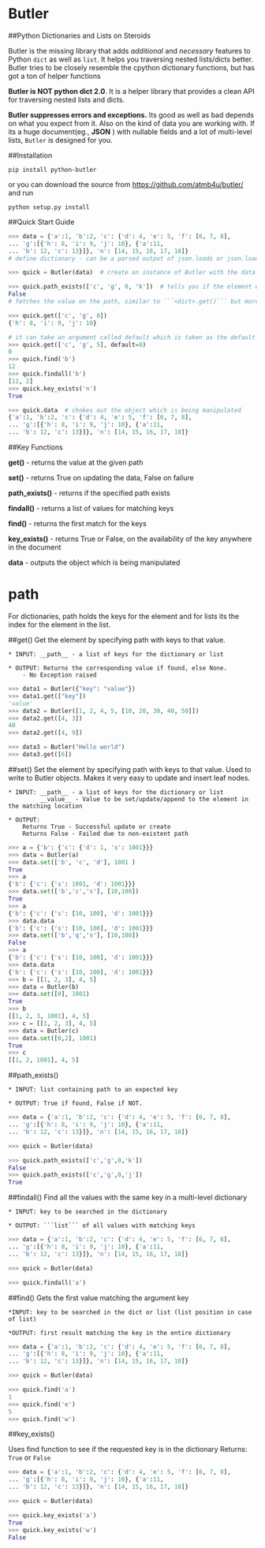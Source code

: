 Butler
======

##Python Dictionaries and Lists on Steroids

Butler is the missing library that adds _additional_ and _necessary_ features to Python ```dict``` as well as ```list```. It helps you traversing nested lists/dicts better. Butler tries to be closely resemble the cpython dictionary functions, but has got a ton of helper functions


__Butler is NOT python dict 2.0__. It is a helper library that provides a clean API for traversing nested lists and dicts.


__Butler suppresses errors and exceptions.__ Its good as well as bad depends on what you expect from it. Also on the kind of data you are working with. If its a huge document(eg., __JSON__ ) with nullable fields and a lot of multi-level lists, ```Butler``` is designed for you.


##Installation

```
pip install python-butler
```

or you can download the source from https://github.com/atmb4u/butler/ and run

```
python setup.py install
```


##Quick Start  Guide


```python
>>> data = {'a':1, 'b':2, 'c': {'d': 4, 'e': 5, 'f': [6, 7, 8],
... 'g':[{'h': 8, 'i': 9, 'j': 10}, {'a':11,
... 'b': 12, 'c': 13}]}, 'n': [14, 15, 16, 17, 18]}  
# define dictionary - can be a parsed output of json.loads or json.load

>>> quick = Butler(data)  # create an instance of Butler with the data

>>> quick.path_exists(['c', 'g', 0, 'k'])  # tells you if the element exists
False
# fetches the value on the path, similar to ```<dict>.get()``` but more featured

>>> quick.get(['c', 'g', 0])
{'h': 8, 'i': 9, 'j': 10}

# it can take an argument called default which is taken as the default value if not found.
>>> quick.get(['c', 'g', 5], default=0)
0
>>> quick.find('b')
12
>>> quick.findall('b')
[12, 2]
>>> quick.key_exists('n')
True

>>> quick.data  # chokes out the object which is being manipulated
{'a':1, 'b':2, 'c': {'d': 4, 'e': 5, 'f': [6, 7, 8],
... 'g':[{'h': 8, 'i': 9, 'j': 10}, {'a':11,
... 'b': 12, 'c': 13}]}, 'n': [14, 15, 16, 17, 18]}
```


##Key Functions

__get()__ - returns the value at the given path

__set()__ - returns True on updating the data, False on failure

__path_exists()__ - returns if the specified path exists

__findall()__ - returns a list of values for matching keys

__find()__ - returns the first match for the keys

__key_exists()__ - returns True or False, on the availability of the key anywhere in the document

__data__ - outputs the object which is being manipulated


__path__
========

For dictionaries, path holds the keys for the element and for lists its the index for the element in the list.


##get()
Get the element by specifying path with keys to that value.

	* INPUT: __path__ - a list of keys for the dictionary or list

	* OUTPUT: Returns the corresponding value if found, else None. 
		- No Exception raised

```python
>>> data1 = Butler({"key": "value"})
>>> data1.get(["key"])
'value'
>>> data2 = Butler([1, 2, 4, 5, [10, 20, 30, 40, 50]])
>>> data2.get([4, 3])
40
>>> data2.get([4, 9])

>>> data3 = Butler("Hello world")
>>> data3.get([6])
```


##set()
Set the element by specifying path with keys to that value. Used to write to Butler objects. Makes it very easy to update and insert leaf nodes.

	* INPUT: __path__ - a list of keys for the dictionary or list
	         __value__ - Value to be set/update/append to the element in the matching location

	* OUTPUT:
        Returns True - Successful update or create
        Returns False - Failed due to non-existent path


```python
>>> a = {'b': {'c': {'d': 1, 's': 1001}}}
>>> data = Butler(a)
>>> data.set(['b', 'c', 'd'], 1001 )
True
>>> a
{'b': {'c': {'s': 1001, 'd': 1001}}}
>>> data.set(['b','c','s'], [10,100])
True
>>> a
{'b': {'c': {'s': [10, 100], 'd': 1001}}}
>>> data.data
{'b': {'c': {'s': [10, 100], 'd': 1001}}}
>>> data.set(['b','q','s'], [10,100])
False
>>> a
{'b': {'c': {'s': [10, 100], 'd': 1001}}}
>>> data.data
{'b': {'c': {'s': [10, 100], 'd': 1001}}}
>>> b = [[1, 2, 3], 4, 5]
>>> data = Butler(b)
>>> data.set([0], 1001)
True
>>> b
[[1, 2, 3, 1001], 4, 5]
>>> c = [[1, 2, 3], 4, 5]
>>> data = Butler(c)
>>> data.set([0,2], 1001)
True
>>> c
[[1, 2, 1001], 4, 5]
```

##path_exists()

	* INPUT: list containing path to an expected key

	* OUTPUT: True if found, False if NOT.


```python
>>> data = {'a':1, 'b':2, 'c': {'d': 4, 'e': 5, 'f': [6, 7, 8], 
... 'g':[{'h': 8, 'i': 9, 'j': 10}, {'a':11,
... 'b': 12, 'c': 13}]}, 'n': [14, 15, 16, 17, 18]}

>>> quick = Butler(data)

>>> quick.path_exists(['c','g',0,'k'])
False
>>> quick.path_exists(['c','g',0,'j'])
True
```


##findall()
Find all the values with the same key in a multi-level dictionary

	* INPUT: key to be searched in the dictionary

	* OUTPUT: ```list``` of all values with matching keys

```python
>>> data = {'a':1, 'b':2, 'c': {'d': 4, 'e': 5, 'f': [6, 7, 8], 
... 'g':[{'h': 8, 'i': 9, 'j': 10}, {'a':11,
... 'b': 12, 'c': 13}]}, 'n': [14, 15, 16, 17, 18]}

>>> quick = Butler(data)

>>> quick.findall('a')
```

##find()
Gets the first value matching the argument key

	*INPUT: key to be searched in the dict or list (list position in case of list)

	*OUTPUT: first result matching the key in the entire dictionary


```python
>>> data = {'a':1, 'b':2, 'c': {'d': 4, 'e': 5, 'f': [6, 7, 8], 
... 'g':[{'h': 8, 'i': 9, 'j': 10}, {'a':11,
... 'b': 12, 'c': 13}]}, 'n': [14, 15, 16, 17, 18]}

>>> quick = Butler(data)

>>> quick.find('a')
1
>>> quick.find('e')
5
>>> quick.find('w')
```

##key_exists()

Uses find function to see if the requested key is in the dictionary
Returns: ```True``` or ```False```

```python
>>> data = {'a':1, 'b':2, 'c': {'d': 4, 'e': 5, 'f': [6, 7, 8], 
... 'g':[{'h': 8, 'i': 9, 'j': 10}, {'a':11,
... 'b': 12, 'c': 13}]}, 'n': [14, 15, 16, 17, 18]}

>>> quick = Butler(data)

>>> quick.key_exists('a')
True
>>> quick.key_exists('w')
False
```
